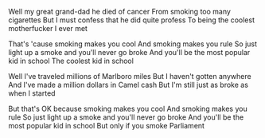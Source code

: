 Well my great grand-dad he died of cancer
From smoking too many cigarettes
But I must confess that he did quite profess
To being the coolest motherfucker I ever met

That's 'cause smoking makes you cool
And smoking makes you rule
So just light up a smoke and you'll never go broke
And you'll be the most popular kid in school
The coolest kid in school

Well I've traveled millions of Marlboro miles
But I haven't gotten anywhere
And I've made a million dollars in Camel cash
But I'm still just as broke as when I started

But that's OK because smoking makes you cool
And smoking makes you rule
So just light up a smoke and you'll never go broke
And you'll be the most popular kid in school
But only if you smoke Parliament


